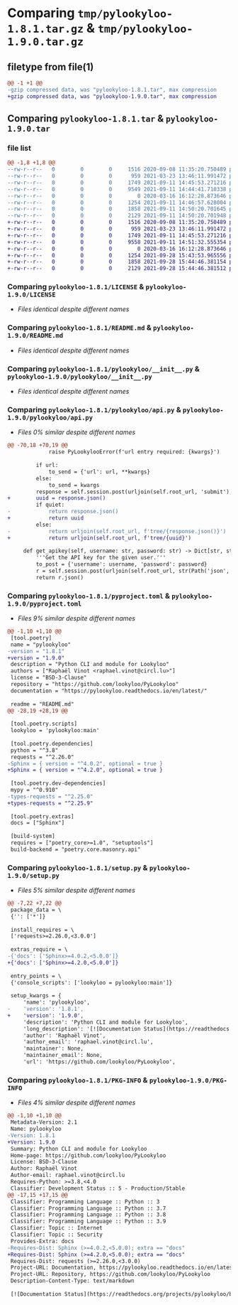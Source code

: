 # Comparing `tmp/pylookyloo-1.8.1.tar.gz` & `tmp/pylookyloo-1.9.0.tar.gz`

## filetype from file(1)

```diff
@@ -1 +1 @@
-gzip compressed data, was "pylookyloo-1.8.1.tar", max compression
+gzip compressed data, was "pylookyloo-1.9.0.tar", max compression
```

## Comparing `pylookyloo-1.8.1.tar` & `pylookyloo-1.9.0.tar`

### file list

```diff
@@ -1,8 +1,8 @@
--rw-r--r--   0        0        0     1516 2020-09-08 11:35:20.750489 pylookyloo-1.8.1/LICENSE
--rw-r--r--   0        0        0      959 2021-03-23 13:46:11.991472 pylookyloo-1.8.1/README.md
--rw-r--r--   0        0        0     1749 2021-09-11 14:45:53.271216 pylookyloo-1.8.1/pylookyloo/__init__.py
--rw-r--r--   0        0        0     9549 2021-09-11 14:44:41.710338 pylookyloo-1.8.1/pylookyloo/api.py
--rw-r--r--   0        0        0        0 2020-03-16 16:12:28.873646 pylookyloo-1.8.1/pylookyloo/py.typed
--rw-r--r--   0        0        0     1254 2021-09-11 14:46:57.628004 pylookyloo-1.8.1/pyproject.toml
--rw-r--r--   0        0        0     1858 2021-09-11 14:50:20.701645 pylookyloo-1.8.1/setup.py
--rw-r--r--   0        0        0     2129 2021-09-11 14:50:20.701948 pylookyloo-1.8.1/PKG-INFO
+-rw-r--r--   0        0        0     1516 2020-09-08 11:35:20.750489 pylookyloo-1.9.0/LICENSE
+-rw-r--r--   0        0        0      959 2021-03-23 13:46:11.991472 pylookyloo-1.9.0/README.md
+-rw-r--r--   0        0        0     1749 2021-09-11 14:45:53.271216 pylookyloo-1.9.0/pylookyloo/__init__.py
+-rw-r--r--   0        0        0     9558 2021-09-11 14:51:32.555354 pylookyloo-1.9.0/pylookyloo/api.py
+-rw-r--r--   0        0        0        0 2020-03-16 16:12:28.873646 pylookyloo-1.9.0/pylookyloo/py.typed
+-rw-r--r--   0        0        0     1254 2021-09-28 15:43:53.965556 pylookyloo-1.9.0/pyproject.toml
+-rw-r--r--   0        0        0     1858 2021-09-28 15:44:46.381154 pylookyloo-1.9.0/setup.py
+-rw-r--r--   0        0        0     2129 2021-09-28 15:44:46.381512 pylookyloo-1.9.0/PKG-INFO
```

### Comparing `pylookyloo-1.8.1/LICENSE` & `pylookyloo-1.9.0/LICENSE`

 * *Files identical despite different names*

### Comparing `pylookyloo-1.8.1/README.md` & `pylookyloo-1.9.0/README.md`

 * *Files identical despite different names*

### Comparing `pylookyloo-1.8.1/pylookyloo/__init__.py` & `pylookyloo-1.9.0/pylookyloo/__init__.py`

 * *Files identical despite different names*

### Comparing `pylookyloo-1.8.1/pylookyloo/api.py` & `pylookyloo-1.9.0/pylookyloo/api.py`

 * *Files 0% similar despite different names*

```diff
@@ -70,18 +70,19 @@
             raise PyLookylooError(f'url entry required: {kwargs}')
 
         if url:
             to_send = {'url': url, **kwargs}
         else:
             to_send = kwargs
         response = self.session.post(urljoin(self.root_url, 'submit'), json=to_send)
+        uuid = response.json()
         if quiet:
-            return response.json()
+            return uuid
         else:
-            return urljoin(self.root_url, f'tree/{response.json()}')
+            return urljoin(self.root_url, f'tree/{uuid}')
 
     def get_apikey(self, username: str, password: str) -> Dict[str, str]:
         '''Get the API key for the given user.'''
         to_post = {'username': username, 'password': password}
         r = self.session.post(urljoin(self.root_url, str(Path('json', 'get_token'))), json=to_post)
         return r.json()
```

### Comparing `pylookyloo-1.8.1/pyproject.toml` & `pylookyloo-1.9.0/pyproject.toml`

 * *Files 9% similar despite different names*

```diff
@@ -1,10 +1,10 @@
 [tool.poetry]
 name = "pylookyloo"
-version = "1.8.1"
+version = "1.9.0"
 description = "Python CLI and module for Lookyloo"
 authors = ["Raphaël Vinot <raphael.vinot@circl.lu>"]
 license = "BSD-3-Clause"
 repository = "https://github.com/lookyloo/PyLookyloo"
 documentation = "https://pylookyloo.readthedocs.io/en/latest/"
 
 readme = "README.md"
@@ -28,19 +28,19 @@
 
 [tool.poetry.scripts]
 lookyloo = 'pylookyloo:main'
 
 [tool.poetry.dependencies]
 python = "^3.8"
 requests = "^2.26.0"
-Sphinx = { version = "^4.0.2", optional = true }
+Sphinx = { version = "^4.2.0", optional = true }
 
 [tool.poetry.dev-dependencies]
 mypy = "^0.910"
-types-requests = "^2.25.0"
+types-requests = "^2.25.9"
 
 [tool.poetry.extras]
 docs = ["Sphinx"]
 
 [build-system]
 requires = ["poetry_core>=1.0", "setuptools"]
 build-backend = "poetry.core.masonry.api"
```

### Comparing `pylookyloo-1.8.1/setup.py` & `pylookyloo-1.9.0/setup.py`

 * *Files 5% similar despite different names*

```diff
@@ -7,22 +7,22 @@
 package_data = \
 {'': ['*']}
 
 install_requires = \
 ['requests>=2.26.0,<3.0.0']
 
 extras_require = \
-{'docs': ['Sphinx>=4.0.2,<5.0.0']}
+{'docs': ['Sphinx>=4.2.0,<5.0.0']}
 
 entry_points = \
 {'console_scripts': ['lookyloo = pylookyloo:main']}
 
 setup_kwargs = {
     'name': 'pylookyloo',
-    'version': '1.8.1',
+    'version': '1.9.0',
     'description': 'Python CLI and module for Lookyloo',
     'long_description': '[![Documentation Status](https://readthedocs.org/projects/pylookyloo/badge/?version=latest)](https://pylookyloo.readthedocs.io/en/latest/?badge=latest)\n\n# PyLookyloo\n\nThis is the client API for [Lookyloo](https://www.lookyloo.eu).\n\n## Installation\n\n```bash\npip install pylookyloo\n```\n\n## Usage\n\n### Command line\n\nYou can use the `lookyloo` command to enqueue a URL.\n\n```bash\nusage: lookyloo [-h] [--url URL] --query QUERY\n\nEnqueue a URL on Lookyloo.\n\noptional arguments:\n  -h, --help     show this help message and exit\n  --url URL      URL of the instance (defaults to https://lookyloo.circl.lu/,\n                 the public instance).\n  --query QUERY  URL to enqueue.\n  --listing      Should the report be publicly listed.\n  --redirects    Get redirects for a given capture.\n\nThe response is the permanent URL where you can see the result of the capture.\n```\n\n### Library\n\nSee [API Reference](https://pylookyloo.readthedocs.io/en/latest/api_reference.html)\n',
     'author': 'Raphaël Vinot',
     'author_email': 'raphael.vinot@circl.lu',
     'maintainer': None,
     'maintainer_email': None,
     'url': 'https://github.com/lookyloo/PyLookyloo',
```

### Comparing `pylookyloo-1.8.1/PKG-INFO` & `pylookyloo-1.9.0/PKG-INFO`

 * *Files 4% similar despite different names*

```diff
@@ -1,10 +1,10 @@
 Metadata-Version: 2.1
 Name: pylookyloo
-Version: 1.8.1
+Version: 1.9.0
 Summary: Python CLI and module for Lookyloo
 Home-page: https://github.com/lookyloo/PyLookyloo
 License: BSD-3-Clause
 Author: Raphaël Vinot
 Author-email: raphael.vinot@circl.lu
 Requires-Python: >=3.8,<4.0
 Classifier: Development Status :: 5 - Production/Stable
@@ -17,15 +17,15 @@
 Classifier: Programming Language :: Python :: 3
 Classifier: Programming Language :: Python :: 3.7
 Classifier: Programming Language :: Python :: 3.8
 Classifier: Programming Language :: Python :: 3.9
 Classifier: Topic :: Internet
 Classifier: Topic :: Security
 Provides-Extra: docs
-Requires-Dist: Sphinx (>=4.0.2,<5.0.0); extra == "docs"
+Requires-Dist: Sphinx (>=4.2.0,<5.0.0); extra == "docs"
 Requires-Dist: requests (>=2.26.0,<3.0.0)
 Project-URL: Documentation, https://pylookyloo.readthedocs.io/en/latest/
 Project-URL: Repository, https://github.com/lookyloo/PyLookyloo
 Description-Content-Type: text/markdown
 
 [![Documentation Status](https://readthedocs.org/projects/pylookyloo/badge/?version=latest)](https://pylookyloo.readthedocs.io/en/latest/?badge=latest)
```

